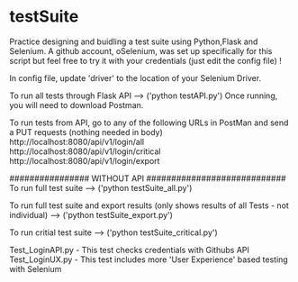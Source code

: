 # testSuite
Practice designing and buidling a test suite using Python,Flask and Selenium. A github account, oSelenium, was set up specifically for this script but feel free to try it with your credentials (just edit the config file) !

In config file, update 'driver' to the location of your Selenium Driver.


To run all tests through Flask API --> ('python testAPI.py')
Once running, you will need to download Postman.

To run tests from API, go to any of the following URLs in PostMan and send a PUT requests (nothing needed in body)
http://localhost:8080/api/v1/login/all
http://localhost:8080/api/v1/login/critical
http://localhost:8080/api/v1/login/export




################ WITHOUT API ############################
To run full test suite  --> ('python testSuite_all.py')

To run full test suite and export results (only shows results of all Tests - not individual) --> ('python testSuite_export.py')

To run critial test suite --> ('python testSuite_critical.py')


Test_LoginAPI.py - This test checks credentials with Githubs API
Test_LoginUX.py - This test includes more 'User Experience' based testing with Selenium
